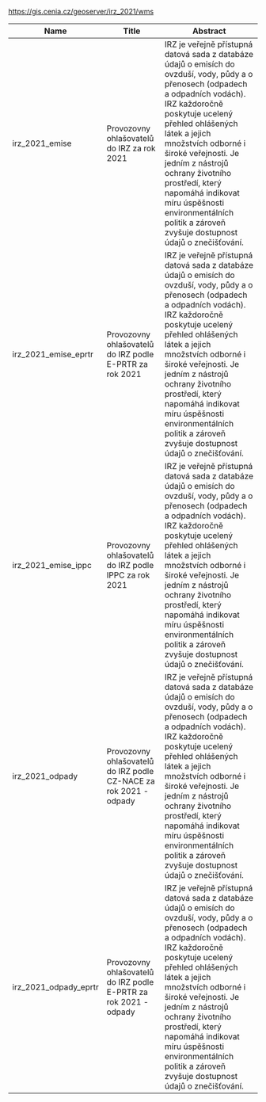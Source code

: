 https://gis.cenia.cz/geoserver/irz_2021/wms

|Name|Title|Abstract|
|--|--|--|
|irz_2021_emise|Provozovny ohlašovatelů do IRZ za rok 2021|IRZ je veřejně přístupná datová sada z databáze údajů o emisích do ovzduší, vody, půdy a o přenosech (odpadech a odpadních vodách). IRZ každoročně poskytuje ucelený přehled ohlášených látek a jejich množstvích odborné i široké veřejnosti. Je jedním z nástrojů ochrany životního prostředí, který napomáhá indikovat míru úspěšnosti environmentálních politik a zároveň zvyšuje dostupnost údajů o znečišťování.|
|irz_2021_emise_eprtr|Provozovny ohlašovatelů do IRZ podle E-PRTR za rok 2021|IRZ je veřejně přístupná datová sada z databáze údajů o emisích do ovzduší, vody, půdy a o přenosech (odpadech a odpadních vodách). IRZ každoročně poskytuje ucelený přehled ohlášených látek a jejich množstvích odborné i široké veřejnosti. Je jedním z nástrojů ochrany životního prostředí, který napomáhá indikovat míru úspěšnosti environmentálních politik a zároveň zvyšuje dostupnost údajů o znečišťování.|
|irz_2021_emise_ippc|Provozovny ohlašovatelů do IRZ podle IPPC za rok 2021|IRZ je veřejně přístupná datová sada z databáze údajů o emisích do ovzduší, vody, půdy a o přenosech (odpadech a odpadních vodách). IRZ každoročně poskytuje ucelený přehled ohlášených látek a jejich množstvích odborné i široké veřejnosti. Je jedním z nástrojů ochrany životního prostředí, který napomáhá indikovat míru úspěšnosti environmentálních politik a zároveň zvyšuje dostupnost údajů o znečišťování.|
|irz_2021_odpady|Provozovny ohlašovatelů do IRZ podle CZ-NACE za rok 2021 - odpady|IRZ je veřejně přístupná datová sada z databáze údajů o emisích do ovzduší, vody, půdy a o přenosech (odpadech a odpadních vodách). IRZ každoročně poskytuje ucelený přehled ohlášených látek a jejich množstvích odborné i široké veřejnosti. Je jedním z nástrojů ochrany životního prostředí, který napomáhá indikovat míru úspěšnosti environmentálních politik a zároveň zvyšuje dostupnost údajů o znečišťování.|
|irz_2021_odpady_eprtr|Provozovny ohlašovatelů do IRZ podle E-PRTR za rok 2021 - odpady|IRZ je veřejně přístupná datová sada z databáze údajů o emisích do ovzduší, vody, půdy a o přenosech (odpadech a odpadních vodách). IRZ každoročně poskytuje ucelený přehled ohlášených látek a jejich množstvích odborné i široké veřejnosti. Je jedním z nástrojů ochrany životního prostředí, který napomáhá indikovat míru úspěšnosti environmentálních politik a zároveň zvyšuje dostupnost údajů o znečišťování.|
